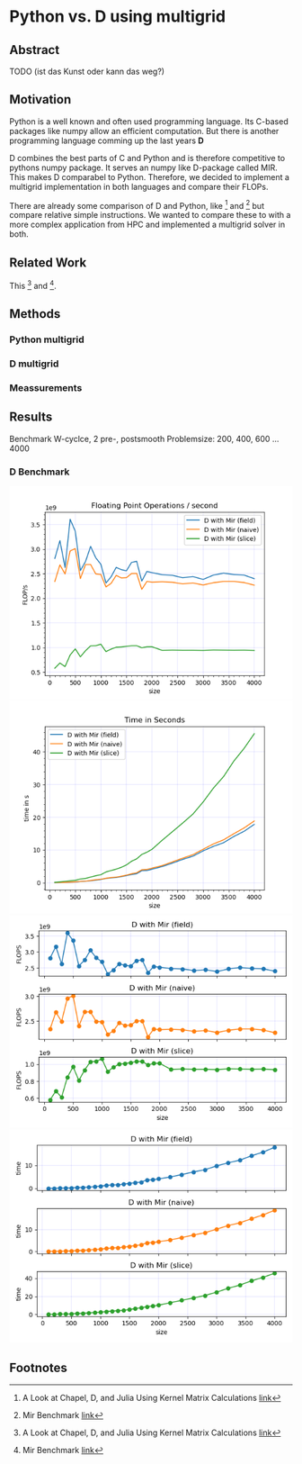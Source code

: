 # Python vs. D using multigrid

## Abstract
TODO (ist das Kunst oder kann das weg?)

## Motivation

Python is a well known and often used programming language. Its C-based packages like numpy allow an efficient computation.
But there is another programming language comming up the last years **D**

D combines the best parts of C and Python and is therefore competitive to pythons numpy package. It serves an numpy like D-package called MIR.
This makes D comparabel to Python. Therefore, we decided to implement a multigrid implementation in both languages and compare their FLOPs.

There are already some comparison of D and Python, like [^fn1] and [^fn2] but compare relative simple instructions.
We wanted to compare these to with a more complex application from HPC and implemented a multigrid solver in both.

## Related Work

This [^fn1] and [^fn2].

## Methods
### Python multigrid
### D multigrid
### Meassurements

## Results

Benchmark W-cyclce, 2 pre-, postsmooth
Problemsize: 200, 400, 600 ... 4000

### D Benchmark

![](graphs/cip1e32109_flops.png?raw=true)
![](graphs/cip1e32109_time.png?raw=true)
![](graphs/cip1e32109_FLOPS_subplots.png?raw=true)
![](graphs/cip1e32109_time_subplots.png?raw=true)

## Footnotes

[^fn1]: A Look at Chapel, D, and Julia Using Kernel Matrix Calculations [link](https://dlang.org/blog/2020/06/03/a-look-at-chapel-d-and-julia-using-kernel-matrix-calculations/)
[^fn2]: Mir Benchmark [link](https://github.com/tastyminerals/mir_benchmarks)
